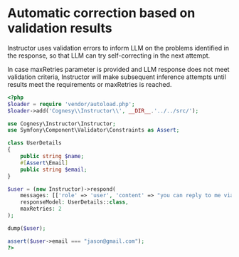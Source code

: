 # Automatic correction based on validation results

Instructor uses validation errors to inform LLM on the problems identified
in the response, so that LLM can try self-correcting in the next attempt.

In case maxRetries parameter is provided and LLM response does not meet
validation criteria, Instructor will make subsequent inference attempts
until results meet the requirements or maxRetries is reached.

```php
<?php
$loader = require 'vendor/autoload.php';
$loader->add('Cognesy\\Instructor\\', __DIR__.'../../src/');

use Cognesy\Instructor\Instructor;
use Symfony\Component\Validator\Constraints as Assert;

class UserDetails
{
    public string $name;
    #[Assert\Email]
    public string $email;
}

$user = (new Instructor)->respond(
    messages: [['role' => 'user', 'content' => "you can reply to me via jason@gmailcom -- Jason"]],
    responseModel: UserDetails::class,
    maxRetries: 2
);

dump($user);

assert($user->email === "jason@gmail.com");
?>
```
